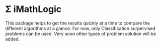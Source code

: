# Σ iMathLogic

This package helps to get the results quickly at a time to compare the different algorithms at a glance. For now, only Classification surpervised problems can be used. Very soon other types of problem solution will be added.